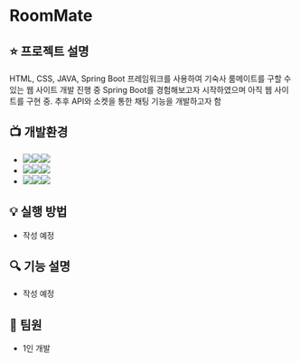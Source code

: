# RoomMate
## :star: 프로젝트 설명
HTML, CSS, JAVA, Spring Boot 프레임워크를 사용하여 기숙사 룸메이트를 구할 수 있는 웹 사이트 개발 진행 중
Spring Boot를 경험해보고자 시작하였으며 아직 웹 사이트를 구현 중. 추후 API와 소켓을 통한 채팅 기능을 개발하고자 함
## 📺 개발환경
- <img src="https://img.shields.io/badge/Framework-%23121011?style=for-the-badge"><img src="https://img.shields.io/badge/springboot-6DB33F?style=for-the-badge&logo=springboot&logoColor=white"><img src="https://img.shields.io/badge/3.1.5-515151?style=for-the-badge">
- <img src="https://img.shields.io/badge/Build-%23121011?style=for-the-badge"><img src="https://img.shields.io/badge/Gradle-02303A?style=for-the-badge&logo=Gradle&logoColor=white"><img src="https://img.shields.io/badge/8.3-515151?style=for-the-badge">
- <img src="https://img.shields.io/badge/Language-%23121011?style=for-the-badge"><img src="https://img.shields.io/badge/java-%23ED8B00?style=for-the-badge&logo=openjdk&logoColor=white"><img src="https://img.shields.io/badge/17-515151?style=for-the-badge">
## :bulb: 실행 방법
- 작성 예정
## :mag: 기능 설명
- 작성 예정
## :bust_in_silhouette: 팀원
- 1인 개발

